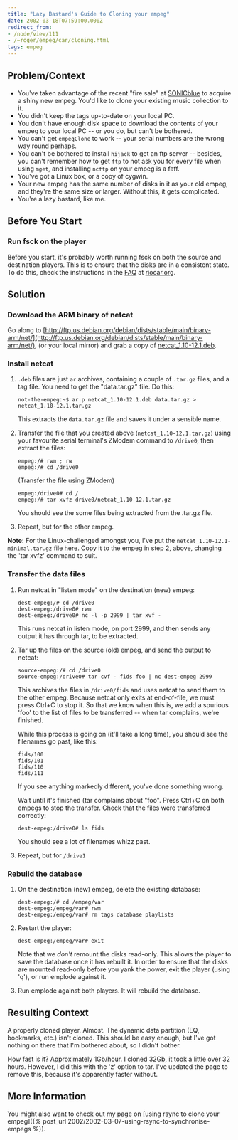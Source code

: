 ```yaml
---
title: "Lazy Bastard's Guide to Cloning your empeg"
date: 2002-03-18T07:59:00.000Z
redirect_from:
- /node/view/111
- /~roger/empeg/car/cloning.html
tags: empeg
---
```

## Problem/Context

* You've taken advantage of the recent "fire sale" at [SONICblue](http://www.sonicblue.com/) to acquire a shiny new empeg. You'd like to clone your existing music collection to it.
* You didn't keep the tags up-to-date on your local PC.
* You don't have enough disk space to download the contents of your empeg to your local PC -- or you do, but can't be bothered.
* You can't get `empegClone` to work -- your serial numbers are the wrong way round perhaps.
* You can't be bothered to install `hijack` to get an ftp server -- besides, you can't remember how to get `ftp` to not ask you for every file when using `mget`, and installing `ncftp` on your empeg is a faff.
* You've got a Linux box, or a copy of cygwin.
* Your new empeg has the same number of disks in it as your old empeg, and they're the same size or larger. Without this, it gets complicated.
* You're a lazy bastard, like me.

## Before You Start

### Run fsck on the player

Before you start, it's probably worth running fsck on both the source and destination players. This is to ensure that the disks are in a consistent state. To do this, check the instructions in the [FAQ](http://www.riocar.org/modules.php?op=modload&name=FAQ&file=index&myfaq=yes&id_cat=8&categories=Known+problems+and+troubleshooting+questions#162) at [riocar.org](http://www.riocar.org/).

## Solution

### Download the ARM binary of netcat

Go along to [http://ftp.us.debian.org/debian/dists/stable/main/binary-arm/net/](http://ftp.us.debian.org/debian/dists/stable/main/binary-arm/net/), (or your local mirror) and grab a copy of [netcat_1.10-12.1.deb](http://ftp.us.debian.org/debian/dists/stable/main/binary-arm/net/netcat_1.10-12.1.deb).

### Install netcat

1.  `.deb` files are just `ar` archives, containing a couple of `.tar.gz` files, and a tag file. You need to get the "data.tar.gz" file. Do this:

    ```
    not-the-empeg:~$ ar p netcat_1.10-12.1.deb data.tar.gz > netcat_1.10-12.1.tar.gz
    ```

    This extracts the `data.tar.gz` file and saves it under a sensible name.

2.  Transfer the file that you created above (`netcat_1.10-12.1.tar.gz`) using your favourite serial terminal's ZModem command to `/drive0`, then extract the files:

    ```
    empeg:/# rwm ; rw
    empeg:/# cd /drive0
    ```

    (Transfer the file using ZModem)
    ```
    empeg:/drive0# cd /
    empeg:/# tar xvfz drive0/netcat_1.10-12.1.tar.gz
    ```

    You should see the some files being extracted from the .tar.gz file.

3.  Repeat, but for the other empeg.

**Note:** For the Linux-challenged amongst you, I've put the `netcat_1.10-12.1-minimal.tar.gz` file [here](/files/2002/2002-03-18-lazy-bastards-guide-to-cloning-your-empeg/netcat_1.10-12.1-minimal.tar.gz). Copy it to the empeg in step 2, above, changing the 'tar xvfz' command to suit.

### Transfer the data files

1.  Run netcat in "listen mode" on the destination (new) empeg:

    ```
    dest-empeg:/# cd /drive0
    dest-empeg:/drive0# rwm
    dest-empeg:/drive0# nc -l -p 2999 | tar xvf -
    ```

    This runs netcat in listen mode, on port 2999, and then sends any output it has through tar, to be extracted.

2.  Tar up the files on the source (old) empeg, and send the output to netcat:

    ```
    source-empeg:/# cd /drive0
    source-empeg:/drive0# tar cvf - fids foo | nc dest-empeg 2999
    ```

    This archives the files in `/drive0/fids` and uses netcat to send them to the other empeg. Because netcat only exits at end-of-file, we must press Ctrl+C to stop it. So that we know when this is, we add a spurious 'foo' to the list of files to be transferred -- when tar complains, we're finished.

    While this process is going on (it'll take a long time), you should see the filenames go past, like this:

    ```
    fids/100
    fids/101
    fids/110
    fids/111
    ```

    If you see anything markedly different, you've done something wrong.

    Wait until it's finished (tar complains about "foo". Press Ctrl+C on both empegs to stop the transfer. Check that the files were transferred correctly:

    ```
    dest-empeg:/drive0# ls fids
    ```

    You should see a lot of filenames whizz past.

3.  Repeat, but for `/drive1`

### Rebuild the database

1.  On the destination (new) empeg, delete the existing database:

    ```
    dest-empeg:/# cd /empeg/var
    dest-empeg:/empeg/var# rwm
    dest-empeg:/empeg/var# rm tags database playlists
    ```

2.  Restart the player:

    ```
    dest-empeg:/empeg/var# exit
    ```

    Note that we _don't_ remount the disks read-only. This allows the player to save the database once it has rebuilt it. In order to ensure that the disks are mounted read-only before you yank the power, exit the player (using 'q'), or run emplode against it.

3.  Run emplode against both players. It will rebuild the database.

## Resulting Context

A properly cloned player. Almost. The dynamic data partition (EQ, bookmarks, etc.) isn't cloned. This should be easy enough, but I've got nothing on there that I'm bothered about, so I didn't bother.

How fast is it? Approximately 1Gb/hour. I cloned 32Gb, it took a little over 32 hours. However, I did this with the 'z' option to tar. I've updated the page to remove this, because it's apparently faster without.

## More Information

You might also want to check out my page on [using rsync to clone your empeg]({% post_url 2002/2002-03-07-using-rsync-to-synchronise-empegs %}).
